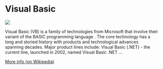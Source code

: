 
# Visual Basic  
![](https://www.tiobe.com/wp-content/themes/tiobe/tiobe-index/images/Visual_Basic.png)



Visual Basic (VB) is a family of technologies from Microsoft that involve their variant of the BASIC programming language . The core technology has a long and storied history with products and technological advances spanning decades. Major product lines include: Visual Basic (.NET) - the current line, launched in 2002, named Visual Basic .NET ...

[More info (on Wikipedia)](https://en.wikipedia.org/wiki/Visual_Basic)

